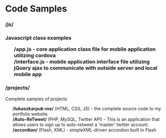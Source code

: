Code Samples
==========
<h3>/js/<h3>
Javascript class examples
<ul class="task-list">
<li><strong>/app.js</strong> - core application class file for mobile application utilizing cordova</li>
<li><strong>/interface.js</strong> - mobile application interface file utilizing jQuery ajax to communicate with outside server and local mobile app
</ul>

<h3>/projects/</h3>
Complete samples of projects
<ul class="task-list">
<li><strong>/lukaszkarpuk-me/</strong> (HTML, CSS, JS) - the complete source code to my portfolio website. </li>
<li><strong>/Auto-ReTweet/</strong> (PHP, MySQL, Twitter API) - This is an application that allows users to sign up to auto-retweet a 'master' twitter account.</li>
<li><strong>/accordion/</strong> (Flash, XML) - simpleXML-driven accordion built in Flash</li>
</ul>